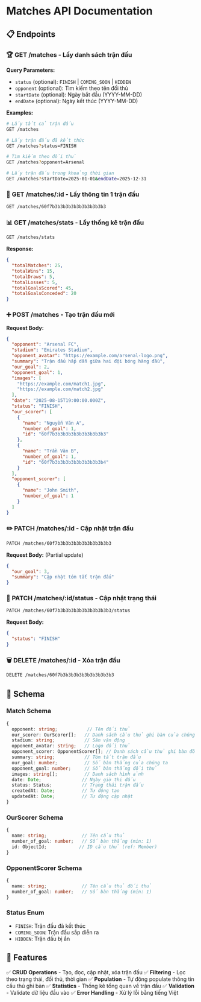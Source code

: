 # Matches API Documentation

## 📋 Endpoints

### 🏆 **GET /matches** - Lấy danh sách trận đấu

**Query Parameters:**
- `status` (optional): `FINISH` | `COMING_SOON` | `HIDDEN`
- `opponent` (optional): Tìm kiếm theo tên đối thủ
- `startDate` (optional): Ngày bắt đầu (YYYY-MM-DD)
- `endDate` (optional): Ngày kết thúc (YYYY-MM-DD)

**Examples:**
```bash
# Lấy tất cả trận đấu
GET /matches

# Lấy trận đấu đã kết thúc
GET /matches?status=FINISH

# Tìm kiếm theo đối thủ
GET /matches?opponent=Arsenal

# Lấy trận đấu trong khoảng thời gian
GET /matches?startDate=2025-01-01&endDate=2025-12-31
```

### 🎯 **GET /matches/:id** - Lấy thông tin 1 trận đấu

```bash
GET /matches/60f7b3b3b3b3b3b3b3b3b3b3
```

### 📊 **GET /matches/stats** - Lấy thống kê trận đấu

```bash
GET /matches/stats
```

**Response:**
```json
{
  "totalMatches": 25,
  "totalWins": 15,
  "totalDraws": 5,
  "totalLosses": 5,
  "totalGoalsScored": 45,
  "totalGoalsConceded": 20
}
```

### ➕ **POST /matches** - Tạo trận đấu mới

**Request Body:**
```json
{
  "opponent": "Arsenal FC",
  "stadium": "Emirates Stadium",
  "opponent_avatar": "https://example.com/arsenal-logo.png",
  "summary": "Trận đấu hấp dẫn giữa hai đội bóng hàng đầu",
  "our_goal": 2,
  "opponent_goal": 1,
  "images": [
    "https://example.com/match1.jpg",
    "https://example.com/match2.jpg"
  ],
  "date": "2025-08-15T19:00:00.000Z",
  "status": "FINISH",
  "our_scorer": [
    {
      "name": "Nguyễn Văn A",
      "number_of_goal": 1,
      "id": "60f7b3b3b3b3b3b3b3b3b3b3"
    },
    {
      "name": "Trần Văn B", 
      "number_of_goal": 1,
      "id": "60f7b3b3b3b3b3b3b3b3b3b4"
    }
  ],
  "opponent_scorer": [
    {
      "name": "John Smith",
      "number_of_goal": 1
    }
  ]
}
```

### ✏️ **PATCH /matches/:id** - Cập nhật trận đấu

```bash
PATCH /matches/60f7b3b3b3b3b3b3b3b3b3b3
```

**Request Body:** (Partial update)
```json
{
  "our_goal": 3,
  "summary": "Cập nhật tóm tắt trận đấu"
}
```

### 🔄 **PATCH /matches/:id/status** - Cập nhật trạng thái

```bash
PATCH /matches/60f7b3b3b3b3b3b3b3b3b3b3/status
```

**Request Body:**
```json
{
  "status": "FINISH"
}
```

### 🗑️ **DELETE /matches/:id** - Xóa trận đấu

```bash
DELETE /matches/60f7b3b3b3b3b3b3b3b3b3b3
```

## 📝 Schema

### Match Schema
```typescript
{
  opponent: string;           // Tên đối thủ
  our_scorer: OurScorer[];   // Danh sách cầu thủ ghi bàn của chúng ta
  stadium: string;           // Sân vận động
  opponent_avatar: string;   // Logo đối thủ
  opponent_scorer: OpponentScorer[]; // Danh sách cầu thủ ghi bàn đối thủ
  summary: string;           // Tóm tắt trận đấu
  our_goal: number;          // Số bàn thắng của chúng ta
  opponent_goal: number;     // Số bàn thắng đối thủ
  images: string[];          // Danh sách hình ảnh
  date: Date;               // Ngày giờ thi đấu
  status: Status;           // Trạng thái trận đấu
  createdAt: Date;          // Tự động tạo
  updatedAt: Date;          // Tự động cập nhật
}
```

### OurScorer Schema
```typescript
{
  name: string;             // Tên cầu thủ
  number_of_goal: number;   // Số bàn thắng (min: 1)
  id: ObjectId;            // ID cầu thủ (ref: Member)
}
```

### OpponentScorer Schema
```typescript
{
  name: string;             // Tên cầu thủ đối thủ
  number_of_goal: number;   // Số bàn thắng (min: 1)
}
```

### Status Enum
- `FINISH`: Trận đấu đã kết thúc
- `COMING_SOON`: Trận đấu sắp diễn ra
- `HIDDEN`: Trận đấu bị ẩn

## 🚀 Features

✅ **CRUD Operations** - Tạo, đọc, cập nhật, xóa trận đấu
✅ **Filtering** - Lọc theo trạng thái, đối thủ, thời gian
✅ **Population** - Tự động populate thông tin cầu thủ ghi bàn
✅ **Statistics** - Thống kê tổng quan về trận đấu
✅ **Validation** - Validate dữ liệu đầu vào
✅ **Error Handling** - Xử lý lỗi bằng tiếng Việt
